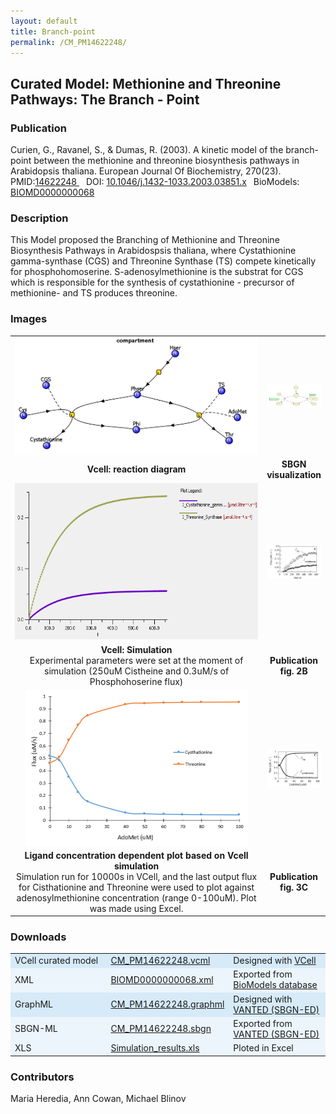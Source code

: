 ```yaml
---
layout: default
title: Branch-point
permalink: /CM_PM14622248/
---
```

## Curated Model: Methionine and Threonine Pathways: The Branch - Point

### Publication 

Curien, G., Ravanel, S., & Dumas, R. (2003). A kinetic model of the branch-point between the methionine and threonine biosynthesis pathways in Arabidopsis thaliana. European Journal Of Biochemistry, 270(23).<br/>
PMID:<a href="https://www.ncbi.nlm.nih.gov/pubmed/14622248">14622248 </a>&ensp; 
DOI: <a href="https://doi.org/10.1046/j.1432-1033.2003.03851.x"> 10.1046/j.1432-1033.2003.03851.x</a>&ensp;
BioModels: <a href="https://www.ebi.ac.uk/biomodels/BIOMD0000000068"> BIOMD0000000068 </a><br/>

### Description
This Model proposed the Branching of Methionine and Threonine Biosynthesis Pathways in Arabidospsis thaliana, where Cystathionine gamma-synthase (CGS) and Threonine Synthase (TS) compete kinetically for phosphohomoserine. S-adenosylmethionine is the substrat for CGS which is responsible for the synthesis of cystathionine - precursor of methionine- and TS produces threonine.

### Images
<center>
 <table> 
 <tr>
   <td align="center" width="400"><a href="https://modelbricks.github.io/images/Vcellimages/met-thr_Vcell_diagram.PNG">
   <img align="center" src="/images/Vcellimages/met-thr_Vcell_diagram.PNG"/></a></td>
   <td align="center"><a href="https://modelbricks.github.io/images/SBGNfiles/CM_PM14622248_SBGN.PNG">
   <img vertical-align="center" src="/images/SBGNfiles/CM_PM14622248_SBGN.PNG"> </a></td>
 </tr>
 <tr height="30">
   <td align="center"> <strong>Vcell: reaction diagram </strong> </td>
   <td align="center"> <strong>SBGN visualization </strong></td>
 </tr>
 <tr>
   <td ><a href="https://modelbricks.github.io/images/Vcellimages/CM_PM14622248_Vcell_sim1.PNG">
   <img src="/images/Vcellimages/CM_PM14622248_Vcell_sim1.PNG"  height="250"></a></td>
   <td ><a href="https://modelbricks.github.io/images/SBGNfiles/CM_PM14622248_papersim1.PNG">
   <img src="/images/SBGNfiles/CM_PM14622248_papersim1.PNG"/></a></td>
  </tr>
 <tr>
  <td align="center"> <strong> Vcell: Simulation </strong><br> Experimental parameters were set at the moment of simulation (250uM Cistheine and 0.3uM/s of Phosphohoserine flux) </td>
  <td align="center"><strong> Publication fig. 2B</strong> </td>
 </tr>
  <tr >
   <td align="center"><a href="https://modelbricks.github.io/images/Vcellimages/CM_PM14622248_Vcell_sim.PNG">
   <img align="center" src="/images/Vcellimages/CM_PM14622248_Vcell_sim.PNG" height="250"></a></td>
   <td align="center"><a href="https://modelbricks.github.io/images/SBGNfiles/CM_PM14622248_papersim.PNG">
   <img align="center" src="/images/SBGNfiles/CM_PM14622248_papersim.PNG"></a></td>
   </tr>
 <tr>
  <td align="center"> <strong>Ligand concentration dependent plot based on Vcell simulation </strong> <br> Simulation run for 10000s in VCell, and the last output flux for Cisthationine and Threonine were used to plot against adenosylmethionine concentration (range 0-100uM). Plot was made using Excel.</td>
  <td align="center"><strong>Publication fig. 3C </strong></td>
 </tr>
 </table>
</center>

### Downloads 
<center>
 <table>
  <td width="33%" bgcolor="#D6EAF8">VCell curated model </td>
  <td width="33%" bgcolor="#D6EAF8"><a href="/modelbricks/VCML_SBMLfiles/CM_PM14622248.vcml">CM_PM14622248.vcml</a></td>
  <td width="33%" bgcolor="#D6EAF8"> Designed with <a href="http://vcell.org"> VCell</a></td>
  <tr>
   <td bgcolor="#EBF5FB">XML</td>
   <td bgcolor="#EBF5FB"><a href="/modelbricks/VCML_SBMLfiles/BIOMD0000000068.xml" download>BIOMD0000000068.xml</a></td>
   <td bgcolor="#EBF5FB"> Exported from <a href="https://www.ebi.ac.uk/biomodels/BIOMD0000000068">BioModels database</a></td>
  </tr>
  <tr>
   <td bgcolor="#D6EAF8">GraphML</td>
   <td bgcolor="#D6EAF8"><a href="/modelbricks/SBGNexecutablefiles/CM_PM14622248 _SBGN.graphml">CM_PM14622248.graphml</a></td>
   <td bgcolor="#D6EAF8"> Designed with <a href="https://immersive-analytics.infotech.monash.edu/vanted/addons/sbgn-ed/">VANTED (SBGN-ED)</a></td>
  </tr>
  <tr>
   <td bgcolor="#EBF5FB">SBGN-ML</td>
   <td bgcolor="#EBF5FB"><a href="/modelbricks/SBGNexecutablefiles/CM_PM14622248_SBGN.sbgn">CM_PM14622248.sbgn</a></td>
   <td bgcolor="#EBF5FB"> Exported from <a href="https://immersive-analytics.infotech.monash.edu/vanted/addons/sbgn-ed/">VANTED (SBGN-ED)</a></td>
    </tr>
    <tr>
   <td bgcolor="#EBF5FB">XLS</td>
   <td bgcolor="#EBF5FB"><a href="/modelbricks/VCML_SBMLfiles/curated_Meth_thre_files.xlsx">Simulation_results.xls</a></td>
   <td bgcolor="#EBF5FB"> Ploted in Excel </td>
   </tr>
 </table>
</center>

### Contributors
Maria Heredia, Ann Cowan, Michael Blinov
 
